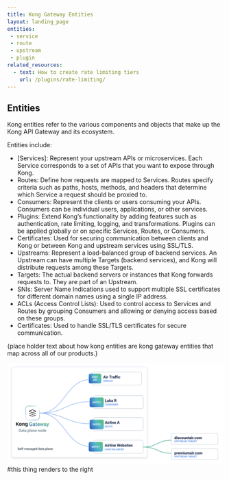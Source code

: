 ```yaml
---
title: Kong Gateway Entities
layout: landing_page
entities: 
 - service
 - route
 - upstream
 - plugin
related_resources:
  - text: How to create rate limiting tiers
    url: /plugins/rate-limiting/
---
```



## Entities

Kong entities refer to the various components and objects that make up the Kong API Gateway and its ecosystem. 

Entities include:

* [Services]: Represent your upstream APIs or microservices. Each Service corresponds to a set of APIs that you want to expose through Kong.
* Routes: Define how requests are mapped to Services. Routes specify criteria such as paths, hosts, methods, and headers that determine which Service a request should be proxied to.
* Consumers: Represent the clients or users consuming your APIs. Consumers can be individual users, applications, or other services.
* Plugins: Extend Kong’s functionality by adding features such as authentication, rate limiting, logging, and transformations. Plugins can be applied globally or on specific Services, Routes, or Consumers.
* Certificates: Used for securing communication between clients and Kong or between Kong and upstream services using SSL/TLS.
* Upstreams: Represent a load-balanced group of backend services. An Upstream can have multiple Targets (backend services), and Kong will distribute requests among these Targets.
* Targets: The actual backend servers or instances that Kong forwards requests to. They are part of an Upstream.
* SNIs: Server Name Indications used to support multiple SSL certificates for different domain names using a single IP address.
* ACLs (Access Control Lists): Used to control access to Services and Routes by grouping Consumers and allowing or denying access based on these groups.
* Certificates: Used to handle SSL/TLS certificates for secure communication.


{place holder text about how kong entities are kong gateway entities that map across all of our products.}


![image](https://raw.githubusercontent.com/Kong/docs.konghq.com/main/app/assets/images/products/konnect/getting-started/konnect-gateway-entities.png) #this thing renders to the right 

